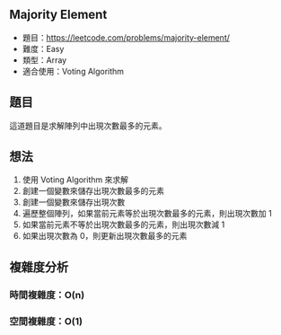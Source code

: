 ## Majority Element

- 題目：https://leetcode.com/problems/majority-element/
- 難度：Easy
- 類型：Array
- 適合使用：Voting Algorithm

## 題目

這道題目是求解陣列中出現次數最多的元素。

## 想法

1. 使用 Voting Algorithm 來求解
2. 創建一個變數來儲存出現次數最多的元素
3. 創建一個變數來儲存出現次數
4. 遍歷整個陣列，如果當前元素等於出現次數最多的元素，則出現次數加 1
5. 如果當前元素不等於出現次數最多的元素，則出現次數減 1
6. 如果出現次數為 0，則更新出現次數最多的元素

## 複雜度分析

### 時間複雜度：O(n)
### 空間複雜度：O(1)